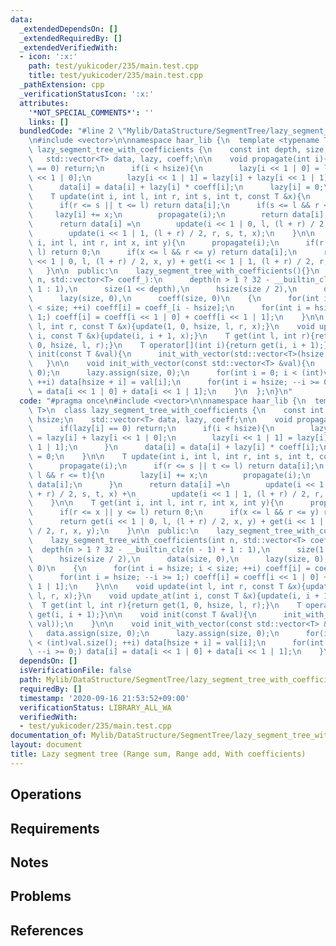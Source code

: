 ```yaml
---
data:
  _extendedDependsOn: []
  _extendedRequiredBy: []
  _extendedVerifiedWith:
  - icon: ':x:'
    path: test/yukicoder/235/main.test.cpp
    title: test/yukicoder/235/main.test.cpp
  _pathExtension: cpp
  _verificationStatusIcon: ':x:'
  attributes:
    '*NOT_SPECIAL_COMMENTS*': ''
    links: []
  bundledCode: "#line 2 \"Mylib/DataStructure/SegmentTree/lazy_segment_tree_with_coefficients.cpp\"\
    \n#include <vector>\n\nnamespace haar_lib {\n  template <typename T>\n  class\
    \ lazy_segment_tree_with_coefficients {\n    const int depth, size, hsize;\n \
    \   std::vector<T> data, lazy, coeff;\n\n    void propagate(int i){\n      if(lazy[i]\
    \ == 0) return;\n      if(i < hsize){\n        lazy[i << 1 | 0] = lazy[i] + lazy[i\
    \ << 1 | 0];\n        lazy[i << 1 | 1] = lazy[i] + lazy[i << 1 | 1];\n      }\n\
    \      data[i] = data[i] + lazy[i] * coeff[i];\n      lazy[i] = 0;\n    }\n\n\
    \    T update(int i, int l, int r, int s, int t, const T &x){\n      propagate(i);\n\
    \      if(r <= s || t <= l) return data[i];\n      if(s <= l && r <= t){\n   \
    \     lazy[i] += x;\n        propagate(i);\n        return data[i];\n      }\n\
    \      return data[i] =\n        update(i << 1 | 0, l, (l + r) / 2, s, t, x) +\n\
    \        update(i << 1 | 1, (l + r) / 2, r, s, t, x);\n    }\n\n    T get(int\
    \ i, int l, int r, int x, int y){\n      propagate(i);\n      if(r <= x || y <=\
    \ l) return 0;\n      if(x <= l && r <= y) return data[i];\n      return get(i\
    \ << 1 | 0, l, (l + r) / 2, x, y) + get(i << 1 | 1, (l + r) / 2, r, x, y);\n \
    \   }\n\n  public:\n    lazy_segment_tree_with_coefficients(){}\n    lazy_segment_tree_with_coefficients(int\
    \ n, std::vector<T> coeff_):\n      depth(n > 1 ? 32 - __builtin_clz(n - 1) +\
    \ 1 : 1),\n      size(1 << depth),\n      hsize(size / 2),\n      data(size, 0),\n\
    \      lazy(size, 0),\n      coeff(size, 0)\n    {\n      for(int i = hsize; i\
    \ < size; ++i) coeff[i] = coeff_[i - hsize];\n      for(int i = hsize; --i >=\
    \ 1;) coeff[i] = coeff[i << 1 | 0] + coeff[i << 1 | 1];\n    }\n\n    void update(int\
    \ l, int r, const T &x){update(1, 0, hsize, l, r, x);}\n    void update_at(int\
    \ i, const T &x){update(i, i + 1, x);}\n    T get(int l, int r){return get(1,\
    \ 0, hsize, l, r);}\n    T operator[](int i){return get(i, i + 1);}\n\n    void\
    \ init(const T &val){\n      init_with_vector(std::vector<T>(hsize, val));\n \
    \   }\n\n    void init_with_vector(const std::vector<T> &val){\n      data.assign(size,\
    \ 0);\n      lazy.assign(size, 0);\n      for(int i = 0; i < (int)val.size();\
    \ ++i) data[hsize + i] = val[i];\n      for(int i = hsize; --i >= 0;) data[i]\
    \ = data[i << 1 | 0] + data[i << 1 | 1];\n    }\n  };\n}\n"
  code: "#pragma once\n#include <vector>\n\nnamespace haar_lib {\n  template <typename\
    \ T>\n  class lazy_segment_tree_with_coefficients {\n    const int depth, size,\
    \ hsize;\n    std::vector<T> data, lazy, coeff;\n\n    void propagate(int i){\n\
    \      if(lazy[i] == 0) return;\n      if(i < hsize){\n        lazy[i << 1 | 0]\
    \ = lazy[i] + lazy[i << 1 | 0];\n        lazy[i << 1 | 1] = lazy[i] + lazy[i <<\
    \ 1 | 1];\n      }\n      data[i] = data[i] + lazy[i] * coeff[i];\n      lazy[i]\
    \ = 0;\n    }\n\n    T update(int i, int l, int r, int s, int t, const T &x){\n\
    \      propagate(i);\n      if(r <= s || t <= l) return data[i];\n      if(s <=\
    \ l && r <= t){\n        lazy[i] += x;\n        propagate(i);\n        return\
    \ data[i];\n      }\n      return data[i] =\n        update(i << 1 | 0, l, (l\
    \ + r) / 2, s, t, x) +\n        update(i << 1 | 1, (l + r) / 2, r, s, t, x);\n\
    \    }\n\n    T get(int i, int l, int r, int x, int y){\n      propagate(i);\n\
    \      if(r <= x || y <= l) return 0;\n      if(x <= l && r <= y) return data[i];\n\
    \      return get(i << 1 | 0, l, (l + r) / 2, x, y) + get(i << 1 | 1, (l + r)\
    \ / 2, r, x, y);\n    }\n\n  public:\n    lazy_segment_tree_with_coefficients(){}\n\
    \    lazy_segment_tree_with_coefficients(int n, std::vector<T> coeff_):\n    \
    \  depth(n > 1 ? 32 - __builtin_clz(n - 1) + 1 : 1),\n      size(1 << depth),\n\
    \      hsize(size / 2),\n      data(size, 0),\n      lazy(size, 0),\n      coeff(size,\
    \ 0)\n    {\n      for(int i = hsize; i < size; ++i) coeff[i] = coeff_[i - hsize];\n\
    \      for(int i = hsize; --i >= 1;) coeff[i] = coeff[i << 1 | 0] + coeff[i <<\
    \ 1 | 1];\n    }\n\n    void update(int l, int r, const T &x){update(1, 0, hsize,\
    \ l, r, x);}\n    void update_at(int i, const T &x){update(i, i + 1, x);}\n  \
    \  T get(int l, int r){return get(1, 0, hsize, l, r);}\n    T operator[](int i){return\
    \ get(i, i + 1);}\n\n    void init(const T &val){\n      init_with_vector(std::vector<T>(hsize,\
    \ val));\n    }\n\n    void init_with_vector(const std::vector<T> &val){\n   \
    \   data.assign(size, 0);\n      lazy.assign(size, 0);\n      for(int i = 0; i\
    \ < (int)val.size(); ++i) data[hsize + i] = val[i];\n      for(int i = hsize;\
    \ --i >= 0;) data[i] = data[i << 1 | 0] + data[i << 1 | 1];\n    }\n  };\n}\n"
  dependsOn: []
  isVerificationFile: false
  path: Mylib/DataStructure/SegmentTree/lazy_segment_tree_with_coefficients.cpp
  requiredBy: []
  timestamp: '2020-09-16 21:53:52+09:00'
  verificationStatus: LIBRARY_ALL_WA
  verifiedWith:
  - test/yukicoder/235/main.test.cpp
documentation_of: Mylib/DataStructure/SegmentTree/lazy_segment_tree_with_coefficients.cpp
layout: document
title: Lazy segment tree (Range sum, Range add, With coefficients)
---
```


## Operations

## Requirements

## Notes

## Problems

## References
